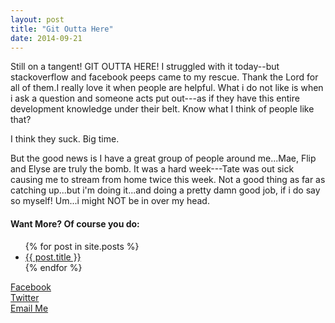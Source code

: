 ```yaml
---
layout: post
title: "Git Outta Here"
date: 2014-09-21
---
```


Still on a tangent! GIT OUTTA HERE! I struggled with it today--but stackoverflow and facebook peeps came to my rescue. Thank the Lord for all of them.I really love it when people are helpful. What i do not like is when i ask a question and someone acts put out---as if they have this entire development knowledge under their belt. Know what I think of people like that? 

I think they suck. 
Big time. 

But the good news is I have a great group of people around me...Mae, Flip and Elyse are truly the bomb. It was a hard week---Tate was out sick causing me to stream from home twice this week. Not a good thing as far as catching up...but i'm doing it...and doing a pretty damn good job, if i do say so myself!
Um...i might NOT be in over my head.

<h4>Want More? Of course you do:</h4>
<ul>
	{% for post in site.posts %}
    <li>
      <a href="{{ post.url }}">{{ post.title }}</a>
    </li>
  {% endfor %}
</ul>

<a href="http://facebook.com/WendiDonaldsonSpeciale" class="buttonTwo">Facebook</a>
<br><a href="http://twitter.com/WendiSpeciale" class="buttonTwo">Twitter</a><br>
<a href="mailto:wendi@createsalesandmarketing.com?Subject=OHMYBLOG!" target="_top" class="buttonTwo">Email Me</a><br>